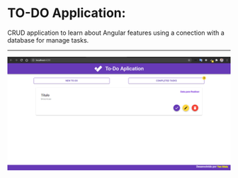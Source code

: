 # TO-DO Application:

<p>CRUD application to learn about Angular features using a conection with a database for manage tasks.</p>
<hr>

![](.github/home-img.PNG)
